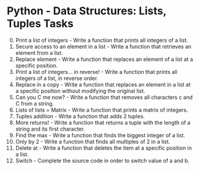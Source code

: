 # Python - Data Structures: Lists, Tuples Tasks
0. Print a list of integers - Write a function that prints all integers of a list.
1. Secure access to an element in a list - Write a function that retrieves an element from a list.
2. Replace element - Write a function that replaces an element of a list at a specific position.
3. Print a list of integers... in reverse! - Write a function that prints all integers of a list, in reverse order.
4. Replace in a copy - Write a function that replaces an element in a list at a specific position without modifying the original list.
5. Can you C me now? - Write a function that removes all characters c and C from a string.
6. Lists of lists = Matrix - Write a function that prints a matrix of integers.
7. Tuples addition - Write a function that adds 2 tuples.
8. More returns! - Write a function that returns a tuple with the length of a string and its first character.
9. Find the max - Write a function that finds the biggest integer of a list.
10. Only by 2 - Write a function that finds all multiples of 2 in a list.
11. Delete at - Write a function that deletes the item at a specific position in a list.
12. Switch - Complete the source code in order to switch value of a and b.
